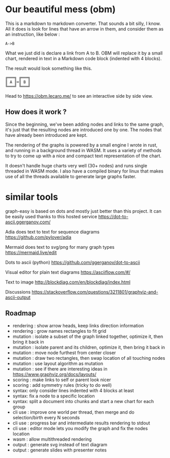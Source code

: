 # Our beautiful mess (obm)

This is a markdown to markdown converter. That sounds a bit silly, I know.
All it does is look for lines that have an arrow in them, and consider them
as an instruction, like below :

    A->B

What we just did is declare a link from A to B. OBM will replace it by a small
chart, rendered in text in a Markdown code block (indented with 4 blocks).

The result would look something like this.

    ╔═══╗ ╔═══╗
    ║ A ║═║ B ║
    ╚═══╝ ╚═══╝

Head to https://obm.lecaro.me/ to see an interactive side by side view.

## How does it work ?

Since the beginning, we've been adding nodes and links to the same graph, it's
just that the resulting nodes are introduced one by one. The nodes that have
already been introduced are kept.

The rendering of the graphs is powered by a small engine I wrote in rust, and
running in a background thread in WASM. It uses a variety of methods to try to
come up with a nice and compact text representation of the chart.

It doesn't handle huge charts very well (30+ nodes) and runs single threaded in
WASM mode. I also have a compiled binary for linux that makes use of all the
threads available to generate large graphs faster.

# similar tools

graph-easy is based on dots and mostly just better than this project.
It can be easily used thanks to this hosted service
https://dot-to-ascii.ggerganov.com/

Adia does text to text for sequence diagrams
https://github.com/pylover/adia

Mermaid does text to svg/png for many graph types
https://mermaid.live/edit

Dots to ascii (python)
https://github.com/ggerganov/dot-to-ascii

Visual editor for plain text diagrams
https://asciiflow.com/#/

Text to image
http://blockdiag.com/en/blockdiag/index.html

Discussions
https://stackoverflow.com/questions/3211801/graphviz-and-ascii-output

## Roadmap

- rendering : show arrow heads, keep links direction information
- rendering : grow names rectangles to fit grid
- mutation : isolate a subset of the graph linked together, optimize it, then bring it back in
- mutation : isolate parent and its children, optimize it, then bring it back in
- mutation : move node furthest from center closer
- mutation : draw two rectangles, then swap location of all touching nodes
- mutation : use layout algorithm as mutation
- mutation :  see if there are interesting ideas in https://www.graphviz.org/docs/layouts/
- scoring : make links to self or parent look nicer
- scoring : add symmetry rules (tricky to do well)
- syntax: only consider lines indented with 4 blocks at least
- syntax: fix a node to a specific location
- syntax: split a document into chunks and start a new chart for each group
- cli use : improve one world per thread, then merge and do selection/birth every N seconds
- cli use : progress bar and intermediate results rendering to stdout
- cli use : editor mode lets you modify the graph and fix the nodes location
- wasm : allow multithreaded rendering
- output : generate svg instead of text diagram
- output : generate slides with presenter notes
 
 
 
